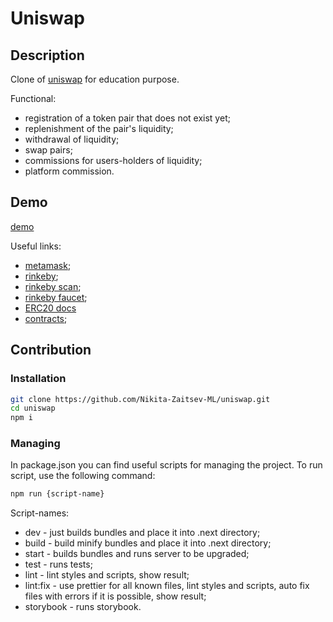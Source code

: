 # Uniswap

## Description

Clone of [uniswap](https://app.uniswap.org/) for education purpose.

Functional:

- registration of a token pair that does not exist yet;
- replenishment of the pair's liquidity;
- withdrawal of liquidity;
- swap pairs;
- commissions for users-holders of liquidity;
- platform commission.

## Demo

[demo]()

Useful links:

- [metamask](https://metamask.io/);
- [rinkeby](https://www.rinkeby.io/);
- [rinkeby scan](https://rinkeby.etherscan.io/);
- [rinkeby faucet](https://rinkebyfaucet.com/);
- [ERC20 docs](https://docs.openzeppelin.com/contracts/4.x/api/token/erc20)
- [contracts](./src/shared/api/blockchain/rinkeby/constants.ts);

## Contribution

### Installation

```bash
git clone https://github.com/Nikita-Zaitsev-ML/uniswap.git
cd uniswap
npm i
```

### Managing

In package.json you can find useful scripts for managing the project. To run script, use the following command:

```bash
npm run {script-name}
```

Script-names:

- dev - just builds bundles and place it into .next directory;
- build - build minify bundles and place it into .next directory;
- start - builds bundles and runs server to be upgraded;
- test - runs tests;
- lint - lint styles and scripts, show result;
- lint:fix - use prettier for all known files, lint styles and scripts, auto fix files with errors if it is possible, show result;
- storybook - runs storybook.
